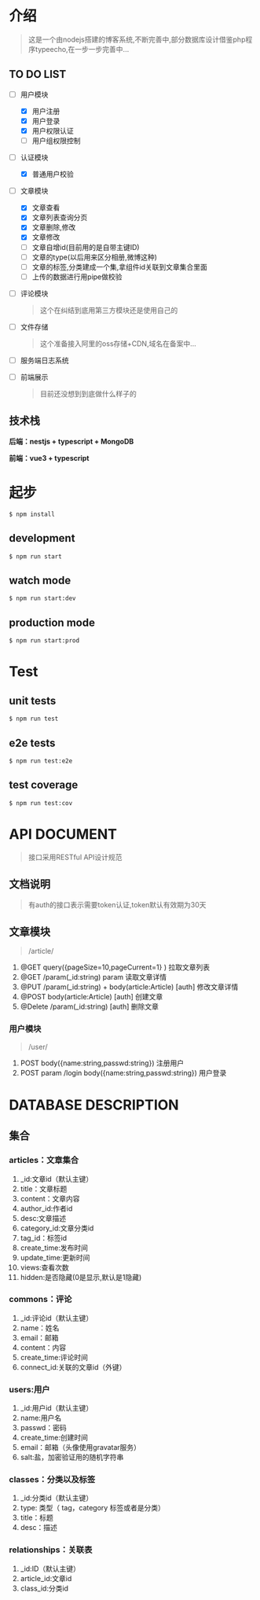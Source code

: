<!--
 * @Author: your name
 * @Date: 2021-01-02 10:59:57
 * @LastEditTime: 2021-01-04 14:01:01
 * @LastEditors: Please set LastEditors
 * @Description: In User Settings Edit
 * @FilePath: /nest-blog/README.md
-->
# 介绍

> 这是一个由nodejs搭建的博客系统,不断完善中,部分数据库设计借鉴php程序typeecho,在一步一步完善中...

## TO DO LIST


- [ ] 用户模块
  - [x] 用户注册
  - [x] 用户登录
  - [x] 用户权限认证
  - [ ] 用户组权限控制
- [ ] 认证模块
  - [x] 普通用户校验

- [ ] 文章模块
  - [x] 文章查看
  - [x] 文章列表查询分页
  - [x] 文章删除,修改
  - [x] 文章修改
  - [ ] 文章自增id(目前用的是自带主键ID)
  - [ ] 文章的type(以后用来区分相册,微博这种)
  - [ ] 文章的标签,分类建成一个集,拿组件id关联到文章集合里面
  - [ ] 上传的数据进行用pipe做校验

- [ ] 评论模块
  > 这个在纠结到底用第三方模块还是使用自己的

- [ ] 文件存储
  > 这个准备接入阿里的oss存储+CDN,域名在备案中...

- [ ] 服务端日志系统

- [ ] 前端展示
  > 目前还没想到到底做什么样子的
  

## 技术栈

**后端：nestjs + typescript + MongoDB**

**前端：vue3 + typescript**

# 起步
 ```
 $ npm install
 ```

## development
```
$ npm run start
```

## watch mode
```
$ npm run start:dev
```

## production mode
```
$ npm run start:prod
```
# Test
## unit tests
```
$ npm run test
```

## e2e tests
```
$ npm run test:e2e
```

## test coverage
```
$ npm run test:cov
```

# API DOCUMENT

> 接口采用RESTful API设计规范

## 文档说明 

> 有auth的接口表示需要token认证,token默认有效期为30天

## 文章模块

> /article/

1. @GET query({pageSize=10,pageCurrent=1}  ) 拉取文章列表
2. @GET /param(_id:string) param 读取文章详情  
3. @PUT /param(_id:string)   + body(article:Article) [auth] 修改文章详情
4. @POST body(article:Article) [auth]  创建文章
5. @Delete /param(_id:string)  [auth]  删除文章

### 用户模块

 

> /user/

1. POST body({name:string,passwd:string}) 注册用户
2. POST param /login body({name:string,passwd:string}) 用户登录

# DATABASE DESCRIPTION
## 集合

### articles：文章集合

1. _id:文章id（默认主键）
2. title：文章标题
3. content：文章内容
4. author_id:作者id
5. desc:文章描述
6. category_id:文章分类id
7. tag_id：标签id
8. create_time:发布时间
9. update_time:更新时间
10. views:查看次数
11. hidden:是否隐藏(0是显示,默认是1隐藏)

### commons：评论

1. _id:评论id（默认主键）
2. name：姓名
3. email：邮箱
4. content：内容
5. create_time:评论时间
6. connect_id:关联的文章id（外键）

### users:用户

1. _id:用户id（默认主键）
2. name:用户名
3. passwd：密码
4. create_time:创建时间
5. email：邮箱（头像使用gravatar服务）
6. salt:盐，加密验证用的随机字符串

### classes：分类以及标签

1. _id:分类id（默认主键）
2. type: 类型（ tag，category 标签或者是分类）
3. title：标题
4. desc：描述

### relationships：关联表

1. _id:ID（默认主键）
2. article_id:文章id
3. class_id:分类id

